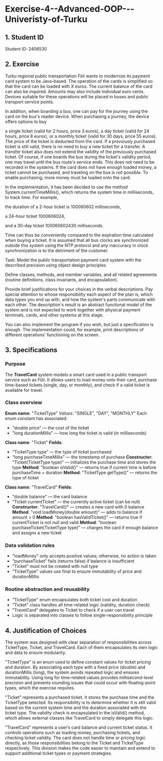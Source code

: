 # Exercise-4--Advanced-OOP---Univeristy-of-Turku

## 1. Student ID
Student ID: 2406530

## 2. Exercise
Turku regional public transportation Föli wants to modernize its payment card system to be Java-based. The operation of the cards is simplified so that the card can be loaded with X euros. The current balance of the card can also be inquired. Amounts may also include individual euro cents. Devices suitable for these operations will be placed in buses and public transport service points.

In addition, when boarding a bus, one can pay for the journey using the card on the bus's reader device. When purchasing a journey, the device offers options to buy

a single ticket (valid for 2 hours, price 3 euros),
a day ticket (valid for 24 hours, price 8 euros),
or a monthly ticket (valid for 30 days, price 55 euros).
The price of the ticket is deducted from the card. If a previously purchased ticket is still valid, there is no need to buy a new ticket for a transfer. A transfer ticket also does not extend the validity of the previously purchased ticket. Of course, if one boards the bus during the ticket's validity period, one may travel until the bus route's service ends. This does not need to be recorded in the systems. If the card does not have enough loaded money, a ticket cannot be purchased, and traveling on the bus is not possible. To enable purchasing, more money must be loaded onto the card.

In the implementation, it has been decided to use the method System.currentTimeMillis(), which returns the system time in milliseconds, to track time. For example,

the duration of a 2-hour ticket is 100060602 milliseconds,

a 24-hour ticket 1000606024,

and a 30-day ticket 100060602430 milliseconds.

Time can thus be conveniently compared to the expiration time calculated when buying a ticket. It is assumed that all bus clocks are synchronized outside this system using the NTP protocol and any inaccuracy in clock synchronization is to the detriment of the customer.

Task: Model the public transportation payment card system with the described precision using object design principles.

Define classes, methods, and member variables, and all related agreements (routine definitions, class invariants, and encapsulation).

Provide brief justifications for your choices in the verbal descriptions. Pay special attention to whose responsibility each aspect of the plan is, which data types you end up with, and how the system's parts communicate with each other. The description's result is an abstract functional model of the system and is not expected to work together with physical payment terminals, cards, and other systems at this stage.

You can also implement the program if you wish, but just a specification is enough. The implementation could, for example, print descriptions of different operations' functioning on the screen.

## 3. Specifications
### Purpose
The **TravelCard** system models a smart card used in a public transport service such as Föli. It allows users to load money onto their card, purchase time-based tickets (single, day, or monthly), and check if a valid ticket is available for travel. 

### Class overview

**Enum name**: "TicketType"
*Values*: "SINGLE", "DAY", "MONTHLY"
Each enum constant has associated:

* "double price" — the cost of the ticket
* "long durationMillis" — how long the ticket is valid (in milliseconds)

**Class name**: "Ticket"
**Fields**:

* "TicketType type" — the type of ticket purchased
* "long purchaseTimeMillis" — the timestamp of purchase
  **Constructor**: "Ticket(TicketType type)" — initializes the purchase time and stores the type
  **Method**: "boolean isValid()" — returns true if current time is before purchaseTime + duration
  **Method**: "TicketType getType()" — returns the type of ticket

**Class name**: "TravelCard"
**Fields**:

* "double balance" — the card balance
* "Ticket currentTicket" — the currently active ticket (can be null)
  **Constructor**: "TravelCard()* — creates a new card with 0 balance
  **Method**: "void loadMoney(double amount)" — adds to balance if amount > 0
  **Method**: "boolean hasValidTicket()" — returns true if currentTicket is not null and valid
  **Method**: "boolean purchaseTicket(TicketType type)" — charges the card if enough balance and assigns a new ticket

### Data validation rules

* "loadMoney" only accepts positive values; otherwise, no action is taken
* "purchaseTicket" fails (returns false) if balance is insufficient
* "Ticket" must not be created with null type
* "TicketType" values use final to ensure immutability of price and durationMillis

### Routine abstraction and reusability

* "TicketType" enum encapsulates both ticket cost and duration
* "Ticket" class handles all time-related logic (validity, duration check)
* "TravelCard" delegates to Ticket to check if a user can travel
* Logic is separated into classes to follow single-responsibility principle

## 4. Justification of Choices
The system was designed with clear separation of responsibilities across TicketType, Ticket, and TravelCard. Each of them encapsulates its own logic and data to ensure modularity.

"TicketType" is an enum used to define constant values for ticket pricing and duration. By associating each type with a fixed price (double) and durationMillis (long), the system avoids repeated logic and ensures immutability. Using long for time-related values provides millisecond-level precision and prevents rounding issues that could occur with floating-point types, which the exercise requires.

"Ticket" represents a purchased ticket. It stores the purchase time and the TicketType selected. Its responsibility is to determine whether it is still valid based on the current system time and the duration associated with the ticket type. The validity check is encapsulated in the isValid() method, which allows external classes like TravelCard to simply delegate this logic.

"TravelCard" represents a user’s card balance and current ticket status. It controls operations such as loading money, purchasing tickets, and checking ticket validity. The card does not handle time or pricing logic directly, as those responsibilities belong to the Ticket and TicketType respectively. This division makes the code easier to maintain and extend to support additional ticket types or payment strategies.
